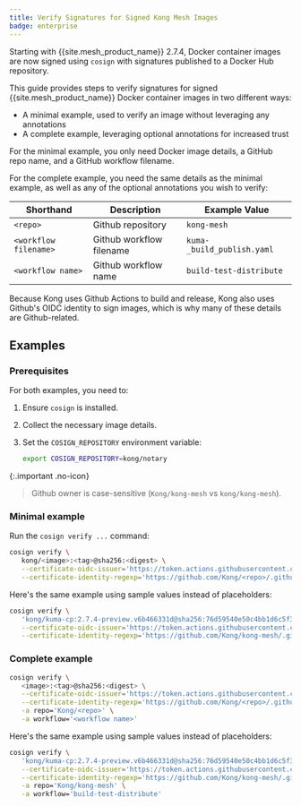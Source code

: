 ```yaml
---
title: Verify Signatures for Signed Kong Mesh Images
badge: enterprise
---
```


Starting with {{site.mesh_product_name}} 2.7.4, Docker container images are now signed using `cosign` with signatures published to a Docker Hub repository.

This guide provides steps to verify signatures for signed {{site.mesh_product_name}} Docker container images in two different ways:

* A minimal example, used to verify an image without leveraging any annotations
* A complete example, leveraging optional annotations for increased trust

For the minimal example, you only need Docker image details, a GitHub repo name, and a GitHub workflow filename.

For the complete example, you need the same details as the minimal example, as well as any of the optional annotations you wish to verify:

| Shorthand | Description | Example Value |
|---|---|---|
| `<repo>` | Github repository | `kong-mesh` |
| `<workflow filename>` | Github workflow filename | `kuma-_build_publish.yaml` |
| `<workflow name>` | Github workflow name | `build-test-distribute` |

Because Kong uses Github Actions to build and release, Kong also uses Github's OIDC identity to sign images, which is why many of these details are Github-related.

## Examples

### Prerequisites

For both examples, you need to:

1. Ensure `cosign` is installed.

2. Collect the necessary image details.

3. Set the `COSIGN_REPOSITORY` environment variable:

   ```sh
   export COSIGN_REPOSITORY=kong/notary
   ```

{:.important .no-icon}
> Github owner is case-sensitive (`Kong/kong-mesh` vs `kong/kong-mesh`).

### Minimal example

Run the `cosign verify ...` command:

```sh
cosign verify \
   kong/<image>:<tag>@sha256:<digest> \
   --certificate-oidc-issuer='https://token.actions.githubusercontent.com' \
   --certificate-identity-regexp='https://github.com/Kong/<repo>/.github/workflows/<workflow filename>'
```

Here's the same example using sample values instead of placeholders:

```sh
cosign verify \
   'kong/kuma-cp:2.7.4-preview.v6b466331d@sha256:76d59540e50c4bb1d6c5f33bc7aaf03add74f97e7efcb416a04d7fde86e86d0c' \
   --certificate-oidc-issuer='https://token.actions.githubusercontent.com' \
   --certificate-identity-regexp='https://github.com/Kong/kong-mesh/.github/workflows/kuma-_build_publish.yaml'
```

### Complete example

```sh
cosign verify \
   <image>:<tag>@sha256:<digest> \
   --certificate-oidc-issuer='https://token.actions.githubusercontent.com' \
   --certificate-identity-regexp='https://github.com/Kong/<repo>/.github/workflows/<workflow filename>' \
   -a repo='Kong/<repo>' \
   -a workflow='<workflow name>'
```

Here's the same example using sample values instead of placeholders:

```sh
cosign verify \
   'kong/kuma-cp:2.7.4-preview.v6b466331d@sha256:76d59540e50c4bb1d6c5f33bc7aaf03add74f97e7efcb416a04d7fde86e86d0c' \
   --certificate-oidc-issuer='https://token.actions.githubusercontent.com' \
   --certificate-identity-regexp='https://github.com/Kong/kong-mesh/.github/workflows/kuma-_build_publish.yaml' \
   -a repo='Kong/kong-mesh' \
   -a workflow='build-test-distribute'
```
